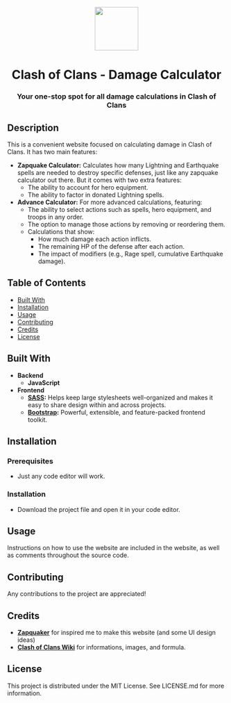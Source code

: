 <p align="center">
    <img width="100" src="https://cocdamagecalculator.netlify.app/images/other/logo.webp">
</p>
<h1 align="center">Clash of Clans - Damage Calculator</h1>
<h3 align="center">Your one-stop spot for all damage calculations in Clash of Clans</h3>

## Description
This is a convenient website focused on calculating damage in Clash of Clans. It has two main features:
- **Zapquake Calculator:** Calculates how many Lightning and Earthquake spells are needed to destroy specific defenses, just like any zapquake calculator out there. But it comes with two extra features:
  - The ability to account for hero equipment.
  - The ability to factor in donated Lightning spells.
- **Advance Calculator:** For more advanced calculations, featuring:
  - The ability to select actions such as spells, hero equipment, and troops in any order.
  - The option to manage those actions by removing or reordering them.
  - Calculations that show:
    - How much damage each action inflicts.
    - The remaining HP of the defense after each action.
    - The impact of modifiers (e.g., Rage spell, cumulative Earthquake damage).

## Table of Contents
- [Built With](#built-with)
- [Installation](#installation)
- [Usage](#usage)
- [Contributing](#contributing)
- [Credits](#credits)
- [License](#license)
  
## Built With
- **Backend**
  - **JavaScript**
- **Frontend**
  - **[SASS](https://sass-lang.com/):** Helps keep large stylesheets well-organized and makes it easy to share design within and across projects.
  - **[Bootstrap](https://getbootstrap.com/):** Powerful, extensible, and feature-packed frontend toolkit.

## Installation
### Prerequisites
- Just any code editor will work.

### Installation
- Download the project file and open it in your code editor.

## Usage
Instructions on how to use the website are included in the website, as well as comments throughout the source code.

## Contributing
Any contributions to the project are appreciated!

## Credits
- **[Zapquaker](https://zapquaker.netlify.app/)** for inspired me to make this website (and some UI design ideas)
- **[Clash of Clans Wiki](https://clashofclans.fandom.com/wiki/Clash_of_Clans_Wiki)** for informations, images, and formula.

## License
This project is distributed under the MIT License. See LICENSE.md for more information.

